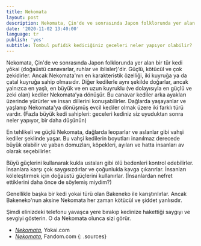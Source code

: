 ```yaml
---
title: Nekomata
layout: post
description: Nekomata, Çin'de ve sonrasında Japon folklorunda yer alan bir tür kedi yōkai (doğaüstü canavarlar, ruhlar ve iblisler)'dir. Güçlüler, kötücül ve çok zekidirler. Ancak Nekomata'nın en karakteristik özelliği, iki kuyruğa ya da çatal kuyruğa sahip olmasıdır.
date: '2020-11-02 13:40:00'
language: tr
publish: 'yes'
subtitle: Tombul pufidik kediciğiniz geceleri neler yapıyor olabilir?
---
```

Nekomata, Çin'de ve sonrasında Japon folklorunda yer alan bir tür kedi yōkai (doğaüstü canavarlar, ruhlar ve iblisler)'dir. Güçlü, kötücül ve çok zekidirler. Ancak Nekomata'nın en karakteristik özelliği, iki kuyruğa ya da çatal kuyruğa sahip olmasıdır. Diğer kedilerle aynı şekilde doğarlar, ancak yalnızca en yaşlı, en büyük ve en uzun kuyruklu (ve dolayısıyla en güçlü ve zeki olan) kediler Nekomata’ya dönüşür. Bu canavar kediler arka ayakları üzerinde yürürler ve insan dillerini konuşabilirler. Dağlarda yaşayanlar ve yaşlanıp Nekomata'ya dönüşmüş evcil kediler olmak üzere iki farklı türü vardır. (Fazla büyük kedi sahipleri: geceleri kediniz siz uyuduktan sonra neler yapıyor, bir daha düşünün)

En tehlikeli ve güçlü Nekomata, dağlarda leoparlar ve aslanlar gibi vahşi kediler şeklinde yaşar. Bu vahşi kedilerin boyutları inanılmaz derecede büyük olabilir ve yaban domuzları, köpekleri, ayıları ve hatta insanları av olarak seçebilirler.

Büyü güçlerini kullanarak kukla ustaları gibi ölü bedenleri kontrol edebilirler. İnsanlara karşı çok saygısızdırlar ve çoğunlukla kavga çıkarırlar. İnsanları köleleştirmek için doğaüstü güçlerini kullanırlar. (İnsanlardan nefret ettiklerini daha önce de söylemiş miydim?)

Genellikle başka bir kedi yokai türü olan Bakeneko ile karıştırılırlar. Ancak Bakeneko'nun aksine Nekomata her zaman kötücül ve şiddet yanlısıdır.

Şimdi elinizdeki telefonu yavaşca yere bırakıp kedinize hakettiği saygıyı ve sevgiyi gösterin. O da Nekomata olunca sizi görür.


+ *[Nekomata](http://yokai.com/nekomata/)*, Yokai.com
+ *[Nekomata](https://mythology.wikia.org/wiki/Nekomata)*, Fandom.com
{: .sources}

